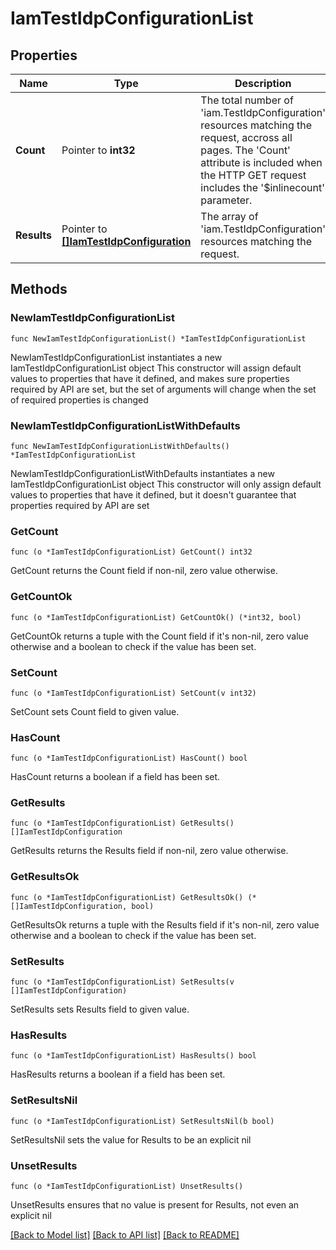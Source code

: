 # IamTestIdpConfigurationList

## Properties

Name | Type | Description | Notes
------------ | ------------- | ------------- | -------------
**Count** | Pointer to **int32** | The total number of &#39;iam.TestIdpConfiguration&#39; resources matching the request, accross all pages. The &#39;Count&#39; attribute is included when the HTTP GET request includes the &#39;$inlinecount&#39; parameter. | [optional] 
**Results** | Pointer to [**[]IamTestIdpConfiguration**](IamTestIdpConfiguration.md) | The array of &#39;iam.TestIdpConfiguration&#39; resources matching the request. | [optional] 

## Methods

### NewIamTestIdpConfigurationList

`func NewIamTestIdpConfigurationList() *IamTestIdpConfigurationList`

NewIamTestIdpConfigurationList instantiates a new IamTestIdpConfigurationList object
This constructor will assign default values to properties that have it defined,
and makes sure properties required by API are set, but the set of arguments
will change when the set of required properties is changed

### NewIamTestIdpConfigurationListWithDefaults

`func NewIamTestIdpConfigurationListWithDefaults() *IamTestIdpConfigurationList`

NewIamTestIdpConfigurationListWithDefaults instantiates a new IamTestIdpConfigurationList object
This constructor will only assign default values to properties that have it defined,
but it doesn't guarantee that properties required by API are set

### GetCount

`func (o *IamTestIdpConfigurationList) GetCount() int32`

GetCount returns the Count field if non-nil, zero value otherwise.

### GetCountOk

`func (o *IamTestIdpConfigurationList) GetCountOk() (*int32, bool)`

GetCountOk returns a tuple with the Count field if it's non-nil, zero value otherwise
and a boolean to check if the value has been set.

### SetCount

`func (o *IamTestIdpConfigurationList) SetCount(v int32)`

SetCount sets Count field to given value.

### HasCount

`func (o *IamTestIdpConfigurationList) HasCount() bool`

HasCount returns a boolean if a field has been set.

### GetResults

`func (o *IamTestIdpConfigurationList) GetResults() []IamTestIdpConfiguration`

GetResults returns the Results field if non-nil, zero value otherwise.

### GetResultsOk

`func (o *IamTestIdpConfigurationList) GetResultsOk() (*[]IamTestIdpConfiguration, bool)`

GetResultsOk returns a tuple with the Results field if it's non-nil, zero value otherwise
and a boolean to check if the value has been set.

### SetResults

`func (o *IamTestIdpConfigurationList) SetResults(v []IamTestIdpConfiguration)`

SetResults sets Results field to given value.

### HasResults

`func (o *IamTestIdpConfigurationList) HasResults() bool`

HasResults returns a boolean if a field has been set.

### SetResultsNil

`func (o *IamTestIdpConfigurationList) SetResultsNil(b bool)`

 SetResultsNil sets the value for Results to be an explicit nil

### UnsetResults
`func (o *IamTestIdpConfigurationList) UnsetResults()`

UnsetResults ensures that no value is present for Results, not even an explicit nil

[[Back to Model list]](../README.md#documentation-for-models) [[Back to API list]](../README.md#documentation-for-api-endpoints) [[Back to README]](../README.md)


